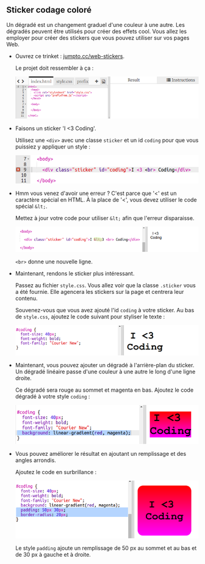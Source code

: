 ## Sticker codage coloré

Un dégradé est un changement graduel d'une couleur à une autre. Les dégradés peuvent être utilisés pour créer des effets cool. Vous allez les employer pour créer des stickers que vous pouvez utiliser sur vos pages Web. 

+ Ouvrez ce trinket : <a href="http://jumpto.cc/web-stickers" target="_blank">jumpto.cc/web-stickers</a>. 

	Le projet doit ressembler à ça :

	![screenshot](images/stickers-starter.png)

+ Faisons un sticker 'I <3 Coding'. 

	Utilisez une `<div>` avec une classe `sticker` et un id `coding` pour que vous puissiez y appliquer un style : 

	![screenshot](images/stickers-coding-error.png)


+ Hmm vous venez d'avoir une erreur ? C'est parce que '<' est un caractère spécial en HTML. À la place de '<', vous devez utiliser le code spécial `&lt;`. 

	Mettez à jour votre code pour utiliser `&lt;` afin que l'erreur disparaisse. 

	![screenshot](images/stickers-coding-fixed.png)

	`<br>` donne une nouvelle ligne. 

+ Maintenant, rendons le sticker plus intéressant. 

	Passez au fichier `style.css`. Vous allez voir que la classe `.sticker` vous a été fournie. Elle agencera les stickers sur la page et centrera leur contenu. 

	Souvenez-vous que vous avez ajouté l'id `coding` à votre sticker. Au bas de `style.css`, ajoutez le code suivant pour styliser le texte :

	![screenshot](images/stickers-coding-font.png)

+ Maintenant, vous pouvez ajouter un dégradé à l'arrière-plan du sticker. Un dégradé linéaire passe d'une couleur à une autre le long d'une ligne droite.

	Ce dégradé sera rouge au sommet et magenta en bas. Ajoutez le code dégradé à votre style `coding` :

	![screenshot](images/stickers-coding-gradient.png)

+ Vous pouvez améliorer le résultat en ajoutant un remplissage et des angles arrondis. 

	Ajoutez le code en surbrillance :

	![screenshot](images/stickers-coding-padding.png)

	Le style `padding` ajoute un remplissage de 50 px au sommet et au bas et de 30 px à gauche et à droite. 

